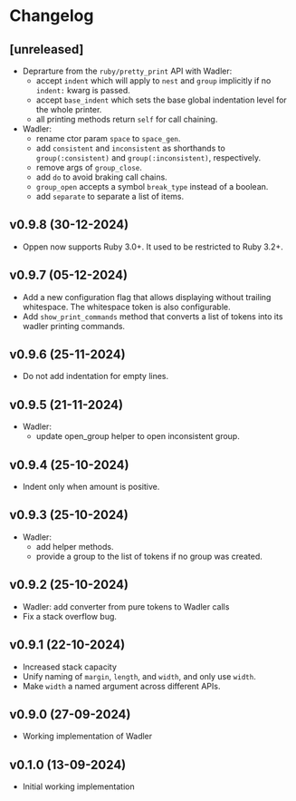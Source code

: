 # Changelog

## [unreleased]

- Deprarture from the `ruby/pretty_print` API with Wadler:
  - accept `indent` which will apply to `nest` and `group` implicitly if no
    `indent:` kwarg is passed.
  - accept `base_indent` which sets the base global indentation level for
    the whole printer.
  - all printing methods return `self` for call chaining.
- Wadler:
    - rename ctor param `space` to `space_gen`.
    - add `consistent` and `inconsistent` as shorthands to
    `group(:consistent)` and `group(:inconsistent)`, respectively.
    - remove args of `group_close`.
    - add `do` to avoid braking call chains.
    - `group_open` accepts a symbol `break_type` instead of a boolean.
    - add `separate` to separate a list of items.

## v0.9.8 (30-12-2024)

- Oppen now supports Ruby 3.0+. It used to be restricted to Ruby 3.2+.

## v0.9.7 (05-12-2024)

- Add a new configuration flag that allows displaying without trailing whitespace. The whitespace token is also configurable.
- Add `show_print_commands` method that converts a list of tokens into its wadler printing commands.

## v0.9.6 (25-11-2024)

- Do not add indentation for empty lines.

## v0.9.5 (21-11-2024)

- Wadler:
    - update open_group helper to open inconsistent group.

## v0.9.4 (25-10-2024)

- Indent only when amount is positive.

## v0.9.3 (25-10-2024)

- Wadler:
  - add helper methods.
  - provide a group to the list of tokens if no group was created.

## v0.9.2 (25-10-2024)

- Wadler: add converter from pure tokens to Wadler calls
- Fix a stack overflow bug.

## v0.9.1 (22-10-2024)

- Increased stack capacity
- Unify naming of `margin`, `length`, and `width`, and only use `width`.
- Make `width` a named argument across different APIs.

## v0.9.0 (27-09-2024)

- Working implementation of Wadler

## v0.1.0 (13-09-2024)

- Initial working implementation
